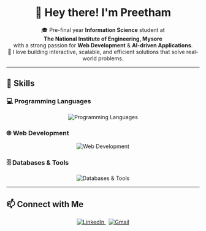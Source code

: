 <h1 align="center">👋 Hey there! I'm Preetham</h1>

<p align="center">
  🎓 Pre-final year <strong>Information Science</strong> student at <br/>
  <strong>The National Institute of Engineering, Mysore</strong> <br/>
  with a strong passion for <strong>Web Development</strong> & <strong>AI-driven Applications</strong>. <br/>
  🚀 I love building interactive, scalable, and efficient solutions that solve real-world problems.
</p>

---

## 🚀 Skills

### 💻 Programming Languages
<p align="center">
  <img src="https://skillicons.dev/icons?i=js,java,python,c" alt="Programming Languages" />
</p>

### 🌐 Web Development
<p align="center">
  <img src="https://skillicons.dev/icons?i=react,nodejs,html,css" alt="Web Development" />
</p>

### 🗄️ Databases & Tools
<p align="center">
  <img src="https://skillicons.dev/icons?i=mongodb,mysql" alt="Databases & Tools" />
</p>

---

## 📫 Connect with Me

<p align="center">
  <a href="https://www.linkedin.com/in/preetham-b-9b8671263/">
    <img src="https://img.shields.io/badge/LinkedIn-0077B5?style=for-the-badge&logo=linkedin&logoColor=white" alt="LinkedIn" />
  </a>
  &nbsp;
  <a href="mailto:bpreetham58@gmail.com">
    <img src="https://img.shields.io/badge/Email-D14836?style=for-the-badge&logo=gmail&logoColor=white" alt="Gmail" />
  </a>
</p>
